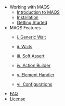 - Working with MAQS
	- [Introduction to MAQS](MAQS_4.0.6/Introduction.md)
	- [Installation](MAQS_4.0.6/Installation.md)
	- [Getting Started](MAQS_4.0.6/Getting-Started.md)
- MAQS Features
	- [i. Generic Wait](MAQS_4.0.6/Generic-Waits.md)

	- [ii. Waits](MAQS_4.0.6/Waits.md)

	- [iii. Soft Assert](MAQS_4.0.6/Soft-Asserts.md)

	- [iv. Action Builder](MAQS_4.0.6/Action-Builder.md)

	- [v. Element Handler](MAQS_4.0.6/Element-Handler.md)

	- [vi. Configurations](MAQS_4.0.6/Configuration.md)
- [FAQ](MAQS_4.0.6/MAQS-FAQ.md)
- [License](MAQS_4.0.6/License.md)